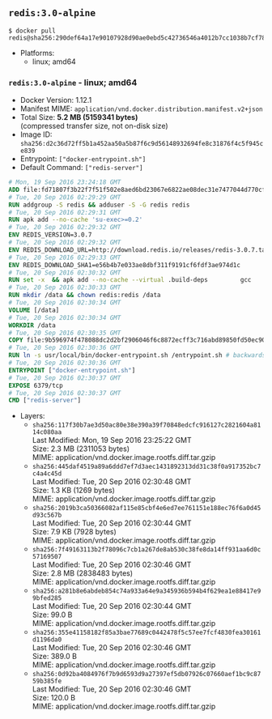 ## `redis:3.0-alpine`

```console
$ docker pull redis@sha256:290def64a17e90107928d90ae0ebd5c42736546a4012b7cc1038b7cf784e269d
```

-	Platforms:
	-	linux; amd64

### `redis:3.0-alpine` - linux; amd64

-	Docker Version: 1.12.1
-	Manifest MIME: `application/vnd.docker.distribution.manifest.v2+json`
-	Total Size: **5.2 MB (5159341 bytes)**  
	(compressed transfer size, not on-disk size)
-	Image ID: `sha256:d2c36d72ff5b1a452aa50a5b87f6c9d56148932694fe8c31876f4c5f945ce839`
-	Entrypoint: `["docker-entrypoint.sh"]`
-	Default Command: `["redis-server"]`

```dockerfile
# Mon, 19 Sep 2016 23:24:18 GMT
ADD file:fd71807f3b22f7f51f502e8aed6bd23067e6822ae08dec31e7477044d770cf48 in / 
# Tue, 20 Sep 2016 02:29:29 GMT
RUN addgroup -S redis && adduser -S -G redis redis
# Tue, 20 Sep 2016 02:29:31 GMT
RUN apk add --no-cache 'su-exec>=0.2'
# Tue, 20 Sep 2016 02:29:32 GMT
ENV REDIS_VERSION=3.0.7
# Tue, 20 Sep 2016 02:29:32 GMT
ENV REDIS_DOWNLOAD_URL=http://download.redis.io/releases/redis-3.0.7.tar.gz
# Tue, 20 Sep 2016 02:29:33 GMT
ENV REDIS_DOWNLOAD_SHA1=e56b4b7e033ae8dbf311f9191cf6fdf3ae974d1c
# Tue, 20 Sep 2016 02:30:32 GMT
RUN set -x 	&& apk add --no-cache --virtual .build-deps 		gcc 		linux-headers 		make 		musl-dev 		tar 	&& wget -O redis.tar.gz "$REDIS_DOWNLOAD_URL" 	&& echo "$REDIS_DOWNLOAD_SHA1 *redis.tar.gz" | sha1sum -c - 	&& mkdir -p /usr/src/redis 	&& tar -xzf redis.tar.gz -C /usr/src/redis --strip-components=1 	&& rm redis.tar.gz 	&& make -C /usr/src/redis 	&& make -C /usr/src/redis install 	&& rm -r /usr/src/redis 	&& apk del .build-deps
# Tue, 20 Sep 2016 02:30:33 GMT
RUN mkdir /data && chown redis:redis /data
# Tue, 20 Sep 2016 02:30:34 GMT
VOLUME [/data]
# Tue, 20 Sep 2016 02:30:34 GMT
WORKDIR /data
# Tue, 20 Sep 2016 02:30:35 GMT
COPY file:9b596974f478088dc2d2bf2906046f6c8872ecff3c716abd89850fd50ec90c47 in /usr/local/bin/ 
# Tue, 20 Sep 2016 02:30:36 GMT
RUN ln -s usr/local/bin/docker-entrypoint.sh /entrypoint.sh # backwards compat
# Tue, 20 Sep 2016 02:30:36 GMT
ENTRYPOINT ["docker-entrypoint.sh"]
# Tue, 20 Sep 2016 02:30:37 GMT
EXPOSE 6379/tcp
# Tue, 20 Sep 2016 02:30:37 GMT
CMD ["redis-server"]
```

-	Layers:
	-	`sha256:117f30b7ae3d50ac80e38e390a39f70848edcfc916127c2821604a8114c080aa`  
		Last Modified: Mon, 19 Sep 2016 23:25:22 GMT  
		Size: 2.3 MB (2311053 bytes)  
		MIME: application/vnd.docker.image.rootfs.diff.tar.gzip
	-	`sha256:445daf4519a89a6ddd7ef7d3aec1431892313dd31c38f0a917352bc7c4a4c45d`  
		Last Modified: Tue, 20 Sep 2016 02:30:48 GMT  
		Size: 1.3 KB (1269 bytes)  
		MIME: application/vnd.docker.image.rootfs.diff.tar.gzip
	-	`sha256:2019b3ca50366082af115e85cbf4e6ed7ee761151e188ec76f6a0d45d93c567b`  
		Last Modified: Tue, 20 Sep 2016 02:30:44 GMT  
		Size: 7.9 KB (7928 bytes)  
		MIME: application/vnd.docker.image.rootfs.diff.tar.gzip
	-	`sha256:7f49163113b2f78096c7cb1a267de8ab530c38fe8da14ff931aa6d0c57169507`  
		Last Modified: Tue, 20 Sep 2016 02:30:46 GMT  
		Size: 2.8 MB (2838483 bytes)  
		MIME: application/vnd.docker.image.rootfs.diff.tar.gzip
	-	`sha256:a281b8e6abdeb854c74a933a64e9a345936b594b4f629ea1e88417e99bfed285`  
		Last Modified: Tue, 20 Sep 2016 02:30:44 GMT  
		Size: 99.0 B  
		MIME: application/vnd.docker.image.rootfs.diff.tar.gzip
	-	`sha256:355e41158182f85a3bae77689c0442478f5c57ee7fcf4830fea30161d1196da0`  
		Last Modified: Tue, 20 Sep 2016 02:30:46 GMT  
		Size: 389.0 B  
		MIME: application/vnd.docker.image.rootfs.diff.tar.gzip
	-	`sha256:0d92ba4084976f7b9d6593d9a27397ef5db07926c07660aef1bc9c8759b385fe`  
		Last Modified: Tue, 20 Sep 2016 02:30:46 GMT  
		Size: 120.0 B  
		MIME: application/vnd.docker.image.rootfs.diff.tar.gzip
